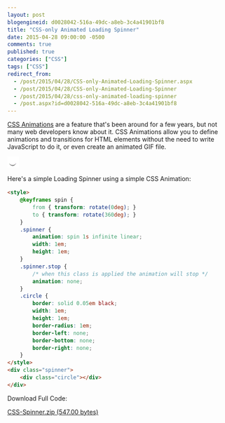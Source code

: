 ```yaml
---
layout: post
blogengineid: d0028042-516a-49dc-a8eb-3c4a41901bf8
title: "CSS-only Animated Loading Spinner"
date: 2015-04-28 09:00:00 -0500
comments: true
published: true
categories: ["CSS"]
tags: ["CSS"]
redirect_from: 
  - /post/2015/04/28/CSS-only-Animated-Loading-Spinner.aspx
  - /post/2015/04/28/CSS-only-Animated-Loading-Spinner
  - /post/2015/04/28/css-only-animated-loading-spinner
  - /post.aspx?id=d0028042-516a-49dc-a8eb-3c4a41901bf8
---
```

<!-- more -->

<a href="http://www.w3schools.com/css/css3_animations.asp" target="_blank">CSS Animations</a> are a feature that's been around for a few years, but not many web developers know about it. CSS Animations allow you to define animations and transitions for HTML elements without the need to write JavaScript to do it, or even create an animated GIF file.

<img src="/files/2015/04/CSS-Spinner.gif" alt="" />

Here's a simple Loading Spinner using a simple CSS Animation:
```html
<style>
    @keyframes spin {
        from { transform: rotate(0deg); }
        to { transform: rotate(360deg); }
    }
    .spinner {
        animation: spin 1s infinite linear;
        width: 1em;
        height: 1em;
    }
    .spinner.stop {
        /* when this class is applied the animation will stop */
        animation: none;
    }
    .circle {
        border: solid 0.05em black;
        width: 1em;
        height: 1em;
        border-radius: 1em;
        border-left: none;
        border-bottom: none;
        border-right: none;
    }
</style>
<div class="spinner">
    <div class="circle"></div>
</div>
```

Download Full Code:

<a href="/FILES/2015/04/CSS-Spinner.zip.axdx">CSS-Spinner.zip (547.00 bytes)</a>
